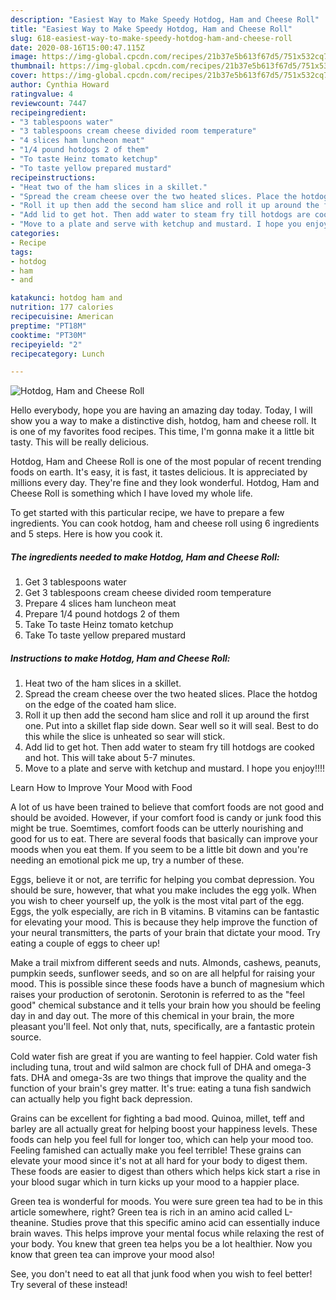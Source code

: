 ```yaml
---
description: "Easiest Way to Make Speedy Hotdog, Ham and Cheese Roll"
title: "Easiest Way to Make Speedy Hotdog, Ham and Cheese Roll"
slug: 618-easiest-way-to-make-speedy-hotdog-ham-and-cheese-roll
date: 2020-08-16T15:00:47.115Z
image: https://img-global.cpcdn.com/recipes/21b37e5b613f67d5/751x532cq70/hotdog-ham-and-cheese-roll-recipe-main-photo.jpg
thumbnail: https://img-global.cpcdn.com/recipes/21b37e5b613f67d5/751x532cq70/hotdog-ham-and-cheese-roll-recipe-main-photo.jpg
cover: https://img-global.cpcdn.com/recipes/21b37e5b613f67d5/751x532cq70/hotdog-ham-and-cheese-roll-recipe-main-photo.jpg
author: Cynthia Howard
ratingvalue: 4
reviewcount: 7447
recipeingredient:
- "3 tablespoons water"
- "3 tablespoons cream cheese divided room temperature"
- "4 slices ham luncheon meat"
- "1/4 pound hotdogs 2 of them"
- "To taste Heinz tomato ketchup"
- "To taste yellow prepared mustard"
recipeinstructions:
- "Heat two of the ham slices in a skillet."
- "Spread the cream cheese over the two heated slices. Place the hotdog on the edge of the coated ham slice."
- "Roll it up then add the second ham slice and roll it up around the first one. Put into a skillet flap side down. Sear well so it will seal. Best to do this while the slice is unheated so sear will stick."
- "Add lid to get hot. Then add water to steam fry till hotdogs are cooked and hot. This will take about 5-7 minutes."
- "Move to a plate and serve with ketchup and mustard. I hope you enjoy!!!!"
categories:
- Recipe
tags:
- hotdog
- ham
- and

katakunci: hotdog ham and 
nutrition: 177 calories
recipecuisine: American
preptime: "PT18M"
cooktime: "PT30M"
recipeyield: "2"
recipecategory: Lunch

---
```



![Hotdog, Ham and Cheese Roll](https://img-global.cpcdn.com/recipes/21b37e5b613f67d5/751x532cq70/hotdog-ham-and-cheese-roll-recipe-main-photo.jpg)

Hello everybody, hope you are having an amazing day today. Today, I will show you a way to make a distinctive dish, hotdog, ham and cheese roll. It is one of my favorites food recipes. This time, I'm gonna make it a little bit tasty. This will be really delicious.

Hotdog, Ham and Cheese Roll is one of the most popular of recent trending foods on earth. It's easy, it is fast, it tastes delicious. It is appreciated by millions every day. They're fine and they look wonderful. Hotdog, Ham and Cheese Roll is something which I have loved my whole life.




To get started with this particular recipe, we have to prepare a few ingredients. You can cook hotdog, ham and cheese roll using 6 ingredients and 5 steps. Here is how you cook it.

<!--inarticleads1-->

##### The ingredients needed to make Hotdog, Ham and Cheese Roll:

1. Get 3 tablespoons water
1. Get 3 tablespoons cream cheese divided room temperature
1. Prepare 4 slices ham luncheon meat
1. Prepare 1/4 pound hotdogs 2 of them
1. Take To taste Heinz tomato ketchup
1. Take To taste yellow prepared mustard




<!--inarticleads2-->

##### Instructions to make Hotdog, Ham and Cheese Roll:

1. Heat two of the ham slices in a skillet.
1. Spread the cream cheese over the two heated slices. Place the hotdog on the edge of the coated ham slice.
1. Roll it up then add the second ham slice and roll it up around the first one. Put into a skillet flap side down. Sear well so it will seal. Best to do this while the slice is unheated so sear will stick.
1. Add lid to get hot. Then add water to steam fry till hotdogs are cooked and hot. This will take about 5-7 minutes.
1. Move to a plate and serve with ketchup and mustard. I hope you enjoy!!!!




Learn How to Improve Your Mood with Food


A lot of us have been trained to believe that comfort foods are not good and should be avoided. However, if your comfort food is candy or junk food this might be true. Soemtimes, comfort foods can be utterly nourishing and good for us to eat. There are several foods that basically can improve your moods when you eat them. If you seem to be a little bit down and you're needing an emotional pick me up, try a number of these.

Eggs, believe it or not, are terrific for helping you combat depression. You should be sure, however, that what you make includes the egg yolk. When you wish to cheer yourself up, the yolk is the most vital part of the egg. Eggs, the yolk especially, are rich in B vitamins. B vitamins can be fantastic for elevating your mood. This is because they help improve the function of your neural transmitters, the parts of your brain that dictate your mood. Try eating a couple of eggs to cheer up!

Make a trail mixfrom different seeds and nuts. Almonds, cashews, peanuts, pumpkin seeds, sunflower seeds, and so on are all helpful for raising your mood. This is possible since these foods have a bunch of magnesium which raises your production of serotonin. Serotonin is referred to as the "feel good" chemical substance and it tells your brain how you should be feeling day in and day out. The more of this chemical in your brain, the more pleasant you'll feel. Not only that, nuts, specifically, are a fantastic protein source.

Cold water fish are great if you are wanting to feel happier. Cold water fish including tuna, trout and wild salmon are chock full of DHA and omega-3 fats. DHA and omega-3s are two things that improve the quality and the function of your brain's grey matter. It's true: eating a tuna fish sandwich can actually help you fight back depression. 

Grains can be excellent for fighting a bad mood. Quinoa, millet, teff and barley are all actually great for helping boost your happiness levels. These foods can help you feel full for longer too, which can help your mood too. Feeling famished can actually make you feel terrible! These grains can elevate your mood since it's not at all hard for your body to digest them. These foods are easier to digest than others which helps kick start a rise in your blood sugar which in turn kicks up your mood to a happier place.

Green tea is wonderful for moods. You were sure green tea had to be in this article somewhere, right? Green tea is rich in an amino acid called L-theanine. Studies prove that this specific amino acid can essentially induce brain waves. This helps improve your mental focus while relaxing the rest of your body. You knew that green tea helps you be a lot healthier. Now you know that green tea can improve your mood also!

See, you don't need to eat all that junk food when you wish to feel better! Try several of these instead!


